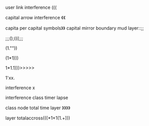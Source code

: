 user link interference (((

capital arrow interference 《《

capita per capital symbols》》  capital mirror boundary mud layer::;;



;;;();(((;;;


(1.""))

(1*1)))

1*1.1)))>>>>>


1'xx.  

interference x 

interference class timer lapse


class node total time layer 》》》》




layer totalaccross(((*1×1(1.+)))
